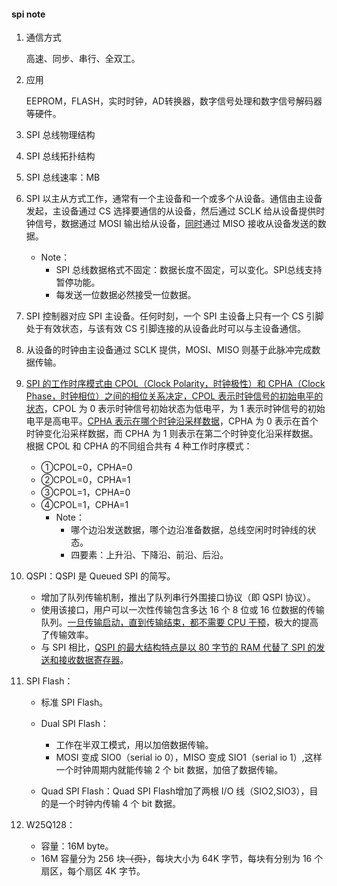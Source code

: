#### spi note

1. 通信方式

   高速、同步、串行、全双工。

2. 应用

   EEPROM，FLASH，实时时钟，AD转换器，数字信号处理和数字信号解码器等硬件。

3. SPI 总线物理结构

4. SPI 总线拓扑结构

5. SPI 总线速率：MB

6. SPI 以主从方式工作，通常有一个主设备和一个或多个从设备。通信由主设备发起，主设备通过 CS 选择要通信的从设备，然后通过 SCLK 给从设备提供时钟信号，数据通过 MOSI 输出给从设备，<u>同时</u>通过 MISO 接收从设备发送的数据。

   - Note：
     - SPI 总线数据格式不固定：数据长度不固定，可以变化。SPI总线支持暂停功能。
     - 每发送一位数据必然接受一位数据。

7. SPI 控制器对应 SPI 主设备。任何时刻，一个 SPI 主设备上只有一个 CS 引脚处于有效状态，与该有效 CS 引脚连接的从设备此时可以与主设备通信。

8. 从设备的时钟由主设备通过 SCLK 提供，MOSI、MISO 则基于此脉冲完成数据传输。

9. <u>SPI 的工作时序模式由 CPOL（Clock Polarity，时钟极性）和 CPHA（Clock Phase，时钟相位）之间的相位关系决定，CPOL 表示时钟信号的初始电平的状态</u>，CPOL 为 0 表示时钟信号初始状态为低电平，为 1 表示时钟信号的初始电平是高电平。<u>CPHA 表示在哪个时钟沿采样数据</u>，CPHA 为 0 表示在首个时钟变化沿采样数据，而 CPHA 为 1 则表示在第二个时钟变化沿采样数据。根据 CPOL 和 CPHA 的不同组合共有 4 种工作时序模式：

   - ①CPOL=0，CPHA=0
   - ②CPOL=0，CPHA=1
   - ③CPOL=1，CPHA=0
   - ④CPOL=1，CPHA=1
     - Note：
       - 哪个边沿发送数据，哪个边沿准备数据，总线空闲时时钟线的状态。
       - 四要素：上升沿、下降沿、前沿、后沿。

9. QSPI：QSPI 是 Queued SPI 的简写。

   - 增加了队列传输机制，推出了队列串行外围接口协议（即 QSPI 协议）。
   - 使用该接口，用户可以一次性传输包含多达 16 个 8 位或 16 位数据的传输队列。<u>一旦传输启动，直到传输结束，都不需要 CPU 干预</u>，极大的提高了传输效率。
   - 与 SPI 相比，<u>QSPI 的最大结构特点是以 80 字节的 RAM 代替了 SPI 的发送和接收数据寄存器</u>。

10. SPI Flash：

    - 标准 SPI Flash。

    - Dual SPI Flash：
      - 工作在半双工模式，用以加倍数据传输。
      - MOSI 变成 SIO0（serial io 0），MISO 变成 SIO1（serial io 1）,这样一个时钟周期内就能传输 2 个 bit 数据，加倍了数据传输。
    - Quad SPI Flash：Quad SPI Flash增加了两根 I/O 线（SIO2,SIO3），目的是一个时钟内传输 4 个 bit 数据。

11. W25Q128：

    - 容量：16M byte。
    - 16M 容量分为 256 块~~（页）~~，每块大小为 64K 字节，每块有分别为 16 个扇区，每个扇区 4K 字节。